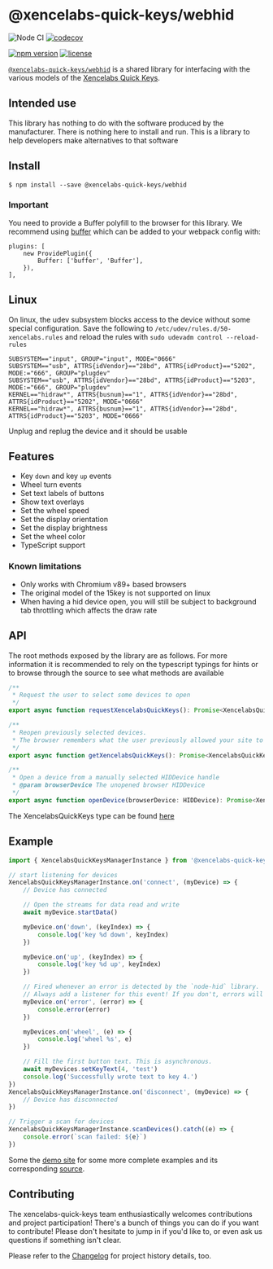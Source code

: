 # @xencelabs-quick-keys/webhid

![Node CI](https://github.com/Julusian/node-xencelabs-quick-keys/workflows/Node%20CI/badge.svg)
[![codecov](https://codecov.io/gh/Julusian/node-xencelabs-quick-keys/branch/master/graph/badge.svg?token=Hl4QXGZJMF)](https://codecov.io/gh/Julusian/node-xencelabs-quick-keys)

[![npm version](https://img.shields.io/npm/v/@xencelabs-quick-keys/webhid.svg)](https://npm.im/@xencelabs-quick-keys/webhid)
[![license](https://img.shields.io/npm/l/@xencelabs-quick-keys/webhid.svg)](https://npm.im/@xencelabs-quick-keys/webhid)

[`@xencelabs-quick-keys/webhid`](https://github.com/julusian/node-xencelabs-quick-keys) is a shared library for interfacing
with the various models of the [Xencelabs Quick Keys](https://www.xencelabs.com/product/xencelabs-quick-keys-remote/).

## Intended use

This library has nothing to do with the software produced by the manufacturer. There is nothing here to install and run. This is a library to help developers make alternatives to that software

## Install

`$ npm install --save @xencelabs-quick-keys/webhid`

### Important

You need to provide a Buffer polyfill to the browser for this library. We recommend using [buffer](https://www.npmjs.com/package/buffer) which can be added to your webpack config with:

```
plugins: [
	new ProvidePlugin({
		Buffer: ['buffer', 'Buffer'],
	}),
],
```

## Linux

On linux, the udev subsystem blocks access to the device without some special configuration.
Save the following to `/etc/udev/rules.d/50-xencelabs.rules` and reload the rules with `sudo udevadm control --reload-rules`

```
SUBSYSTEM=="input", GROUP="input", MODE="0666"
SUBSYSTEM=="usb", ATTRS{idVendor}=="28bd", ATTRS{idProduct}=="5202", MODE:="666", GROUP="plugdev"
SUBSYSTEM=="usb", ATTRS{idVendor}=="28bd", ATTRS{idProduct}=="5203", MODE:="666", GROUP="plugdev"
KERNEL=="hidraw*", ATTRS{busnum}=="1", ATTRS{idVendor}=="28bd", ATTRS{idProduct}=="5202", MODE="0666"
KERNEL=="hidraw*", ATTRS{busnum}=="1", ATTRS{idVendor}=="28bd", ATTRS{idProduct}=="5203", MODE="0666"

```

Unplug and replug the device and it should be usable

## Features

-   Key `down` and key `up` events
-   Wheel turn events
-   Set text labels of buttons
-   Show text overlays
-   Set the wheel speed
-   Set the display orientation
-   Set the display brightness
-   Set the wheel color
-   TypeScript support

### Known limitations

-   Only works with Chromium v89+ based browsers
-   The original model of the 15key is not supported on linux
-   When having a hid device open, you will still be subject to background tab throttling which affects the draw rate

## API

The root methods exposed by the library are as follows. For more information it is recommended to rely on the typescript typings for hints or to browse through the source to see what methods are available

```typescript
/**
 * Request the user to select some devices to open
 */
export async function requestXencelabsQuickKeys(): Promise<XencelabsQuickKeysWeb[]>

/**
 * Reopen previously selected devices.
 * The browser remembers what the user previously allowed your site to access, and this will open those without the request dialog
 */
export async function getXencelabsQuickKeys(): Promise<XencelabsQuickKeysWeb[]>

/**
 * Open a device from a manually selected HIDDevice handle
 * @param browserDevice The unopened browser HIDDevice
 */
export async function openDevice(browserDevice: HIDDevice): Promise<XencelabsQuickKeysWeb>
```

The XencelabsQuickKeys type can be found [here](/packages/core/src/types.ts#L15)

## Example

```typescript
import { XencelabsQuickKeysManagerInstance } from '@xencelabs-quick-keys/webhid'

// start listening for devices
XencelabsQuickKeysManagerInstance.on('connect', (myDevice) => {
	// Device has connected

	// Open the streams for data read and write
	await myDevice.startData()

	myDevice.on('down', (keyIndex) => {
		console.log('key %d down', keyIndex)
	})

	myDevice.on('up', (keyIndex) => {
		console.log('key %d up', keyIndex)
	})

	// Fired whenever an error is detected by the `node-hid` library.
	// Always add a listener for this event! If you don't, errors will be silently dropped.
	myDevice.on('error', (error) => {
		console.error(error)
	})

	myDevices.on('wheel', (e) => {
		console.log('wheel %s', e)
	})

	// Fill the first button text. This is asynchronous.
	await myDevices.setKeyText(4, 'test')
	console.log('Successfully wrote text to key 4.')
})
XencelabsQuickKeysManagerInstance.on('disconnect', (myDevice) => {
	// Device has disconnected
})

// Trigger a scan for devices
XencelabsQuickKeysManagerInstance.scanDevices().catch((e) => {
	console.error(`scan failed: ${e}`)
})
```

Some the [demo site](https://julusian.github.io/node-xencelabs-quick-keys/) for some more complete examples and its corresponding [source](/packages/webhid-demo).

## Contributing

The xencelabs-quick-keys team enthusiastically welcomes contributions and project participation! There's a bunch of things you can do if you want to contribute! Please don't hesitate to jump in if you'd like to, or even ask us questions if something isn't clear.

Please refer to the [Changelog](CHANGELOG.md) for project history details, too.
